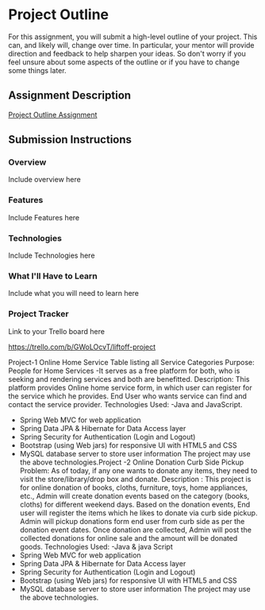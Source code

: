 # Project Outline
For this assignment, you will submit a high-level outline of your project. This can, and likely will, change over time. In particular, your mentor will provide direction and feedback to help sharpen your ideas. So don't worry if you feel unsure about some aspects of the outline or if you have to change some things later.

## Assignment Description
[Project Outline Assignment](https://education.launchcode.org/liftoff/modules/assignments/project-outline)

## Submission Instructions

### Overview
Include overview here
### Features
Include Features here
### Technologies
Include Technologies here
### What I'll Have to Learn
Include what you will need to learn here
### Project Tracker
Link to your Trello board here

https://trello.com/b/GWoLOcvT/liftoff-project

Project-1
Online Home Service
Table listing all Service Categories
Purpose: People for Home Services -It serves as a free platform for both, who is seeking and rendering services and both are benefitted.
Description:
This platform provides Online home service form, in which
user can register for the service which he provides.
End User who wants service can find and contact the service provider.
Technologies Used:
-Java and JavaScript.
- Spring Web MVC for web application
- Spring Data JPA & Hibernate for Data Access layer
- Spring Security for Authentication (Login and Logout)
- Bootstrap (using Web jars) for responsive UI with HTML5 and CSS
- MySQL database server to store user information
The project may use the above technologies.Project -2
Online Donation Curb Side Pickup
Problem:
As of today, if any one wants to donate any items, they need to visit the store/library/drop box and donate.
Description :
This project is for online donation of books, cloths, furniture, toys, home appliances, etc.,
Admin will create donation events based on the category (books, cloths) for different weekend days.
Based on the donation events, End user will register the items which he likes to donate via curb side pickup.
Admin will pickup donations form end user from curb side as per the donation event dates.
Once donation are collected, Admin will post the collected donations for online sale and the amount will be donated goods.
Technologies Used:
-Java & java Script
- Spring Web MVC for web application
- Spring Data JPA & Hibernate for Data Access layer
- Spring Security for Authentication (Login and Logout)
- Bootstrap (using Web jars) for responsive UI with HTML5 and CSS
- MySQL database server to store user information
The project may use the above technologies.
